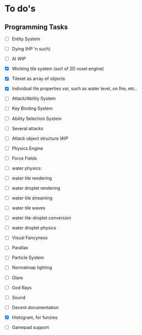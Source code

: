 # To do's

## Programming Tasks

- [ ] Entity System
 - [ ] Dying (HP 'n such)
 - [ ] AI *WIP*
 
- [x] Working tile system (sort of 2D voxel engine)
 - [x] Tileset as array of objects
 - [x] Individual tile properties var, such as water level, on fire, etc..

- [ ] Attack/Ability System
 - [ ] Key Binding System
 - [ ] Ability Selection System
 - [ ] Several attacks
 - [ ] Attack object structure *WIP*

- [ ] Physics Engine
 - [ ] Force Fields
 - [ ] water physics:
  - [ ] water tile rendering
  - [ ] water droplet rendering
  - [ ] water tile streaming
  - [ ] water tile waves
  - [ ] water tile-droplet conversion
  - [ ] water droplet physics

- [ ] Visual Fancyness
 - [ ] Parallax
 - [ ] Particle System
 - [ ] Normalmap lighting
 - [ ] Glare
 - [ ] God Rays

- [ ] Sound

- [ ] Decent documentation

- [x] Histogram, for funzies

- [ ] Gamepad support
